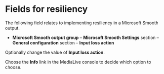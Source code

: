 # Fields for resiliency<a name="smooth-resiliency"></a>

The following field relates to implementing resiliency in a Microsoft Smooth output\. 
+ **Microsoft Smooth output group** – **Microsoft Smooth Settings** section – **General configuration** section – **Input loss action**

Optionally change the value of **Input loss action**\. 

Choose the **Info** link in the MediaLive console to decide which option to choose\. 